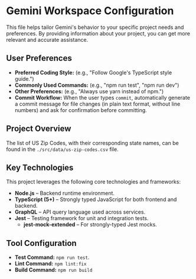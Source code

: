 # Gemini Workspace Configuration

This file helps tailor Gemini's behavior to your specific project needs and preferences. By providing information about your project, you can get more relevant and accurate assistance.

## User Preferences

- **Preferred Coding Style:** (e.g., "Follow Google's TypeScript style guide.")
- **Commonly Used Commands:** (e.g., "npm run test", "npm run dev")
- **Other Preferences:** (e.g., "Always use yarn instead of npm.")
- **Commit Workflow:** When the user types `commit`, automatically generate a commit message for file changes (in plain text format, without line numbers) and ask for confirmation before committing.

## Project Overview

The list of US Zip Codes, with their corresponding state names, can be found in the `./src/data/us-zip-codes.csv` file.
 

## Key Technologies

This project leverages the following core technologies and frameworks:
- **Node.js** – Backend runtime environment.
- **TypeScript (5+)** – Strongly typed JavaScript for both frontend and backend.
- **GraphQL** – API query language used across services.
- **Jest** – Testing framework for unit and integration tests.
  - **jest-mock-extended** – For strongly-typed Jest mocks.

 

## Tool Configuration

- **Test Command:** `npm run test`.
- **Lint Command:** `npm lint:fix`
- **Build Command:** `npm run build`
